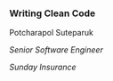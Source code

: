 ### Writing Clean Code

Potcharapol Suteparuk

*Senior Software Engineer* <!-- .element: class="text-secondary" -->

*Sunday Insurance* <!-- .element: class="text-secondary" -->
